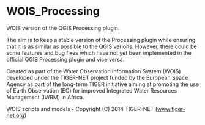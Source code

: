 WOIS_Processing
===============

WOIS version of the QGIS Processing plugin. 

The aim is to keep a stable version of the Processing plugin while ensuring that it is as similar as possible to the QGIS verions. However, there could be some features and bug fixes which have not yet been implemented in the official QGIS Processing plugin and vice versa. 

Created as part of the Water Observation Information System (WOIS) developed under the TIGER-NET project funded by the European Space Agency as part of the long-term TIGER initiative aiming at promoting the use of Earth Observation (EO) for improved Integrated Water Resources Management (IWRM) in Africa.

WOIS scripts and models - Copyright (C) 2014 TIGER-NET (www.tiger-net.org)
